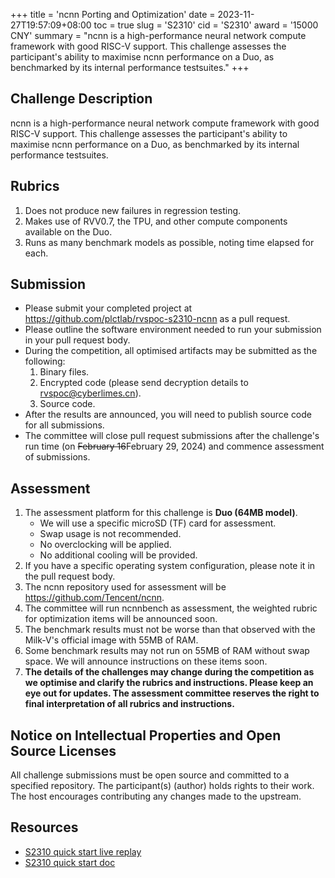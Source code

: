 +++
title = 'ncnn Porting and Optimization'
date = 2023-11-27T19:57:09+08:00
toc = true
slug = 'S2310'
cid = 'S2310'
award = '15000 CNY'
summary = "ncnn is a high-performance neural network compute framework with good RISC-V support. This challenge assesses the participant's ability to maximise ncnn performance on a Duo, as benchmarked by its internal performance testsuites."
+++

## Challenge Description

ncnn is a high-performance neural network compute framework with good RISC-V support. This challenge assesses the participant's ability to maximise ncnn performance on a Duo, as benchmarked by its internal performance testsuites.

## Rubrics

1. Does not produce new failures in regression testing.
2. Makes use of RVV0.7, the TPU, and other compute components available on the Duo.
3. Runs as many benchmark models as possible, noting time elapsed for each.

## Submission

* Please submit your completed project at https://github.com/plctlab/rvspoc-s2310-ncnn as a pull request.
* Please outline the software environment needed to run your submission in your pull request body.
* During the competition, all optimised artifacts may be submitted as the following:
  1. Binary files.
  2. Encrypted code (please send decryption details to rvspoc@cyberlimes.cn).
  3. Source code.
* After the results are announced, you will need to publish source code for all submissions.
* The committee will close pull request submissions after the challenge's run time (on ~~February 16~~February 29, 2024) and commence assessment of submissions.

## Assessment

1. The assessment platform for this challenge is **Duo (64MB model)**.
    - We will use a specific microSD (TF) card for assessment.
    - Swap usage is not recommended.
    - No overclocking will be applied.
    - No additional cooling will be provided.
2. If you have a specific operating system configuration, please note it in the pull request body.
3. The ncnn repository used for assessment will be https://github.com/Tencent/ncnn.
4. The committee will run ncnnbench as assessment, the weighted rubric for optimization items will be announced soon.
5. The benchmark results must not be worse than that observed with the Milk-V's official image with 55MB of RAM.
6. Some benchmark results may not run on 55MB of RAM without swap space. We will announce instructions on these items soon.
7. **The details of the challenges may change during the competition as we optimise and clarify the rubrics and instructions. Please keep an eye out for updates. The assessment committee reserves the right to final interpretation of all rubrics and instructions.**

## Notice on Intellectual Properties and Open Source Licenses

All challenge submissions must be open source and committed to a specified repository. The participant(s) (author) holds rights to their work. The host encourages contributing any changes made to the upstream.

## Resources

- [S2310 quick start live replay](https://www.bilibili.com/video/BV1Ce411b7PT/)
- [S2310 quick start doc](https://github.com/plctlab/rvspoc/blob/main/Docs/S2310/S2310.md)
